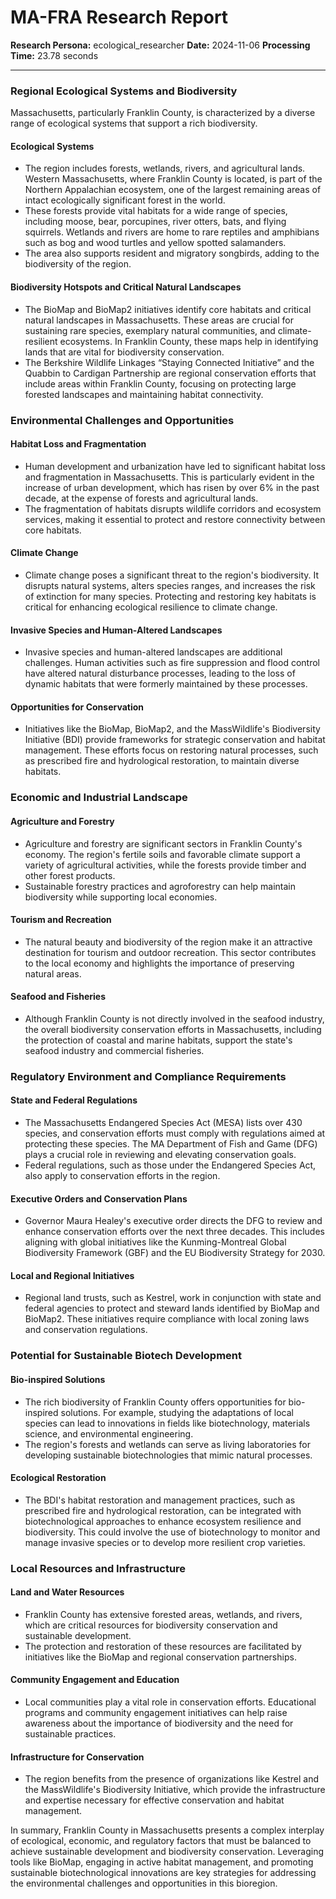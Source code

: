 # MA-FRA Research Report

**Research Persona:** ecological_researcher
**Date:** 2024-11-06
**Processing Time:** 23.78 seconds

---

### Regional Ecological Systems and Biodiversity

Massachusetts, particularly Franklin County, is characterized by a diverse range of ecological systems that support a rich biodiversity.

#### Ecological Systems
- The region includes forests, wetlands, rivers, and agricultural lands. Western Massachusetts, where Franklin County is located, is part of the Northern Appalachian ecosystem, one of the largest remaining areas of intact ecologically significant forest in the world.
- These forests provide vital habitats for a wide range of species, including moose, bear, porcupines, river otters, bats, and flying squirrels. Wetlands and rivers are home to rare reptiles and amphibians such as bog and wood turtles and yellow spotted salamanders.
- The area also supports resident and migratory songbirds, adding to the biodiversity of the region.

#### Biodiversity Hotspots and Critical Natural Landscapes
- The BioMap and BioMap2 initiatives identify core habitats and critical natural landscapes in Massachusetts. These areas are crucial for sustaining rare species, exemplary natural communities, and climate-resilient ecosystems. In Franklin County, these maps help in identifying lands that are vital for biodiversity conservation.
- The Berkshire Wildlife Linkages “Staying Connected Initiative” and the Quabbin to Cardigan Partnership are regional conservation efforts that include areas within Franklin County, focusing on protecting large forested landscapes and maintaining habitat connectivity.

### Environmental Challenges and Opportunities

#### Habitat Loss and Fragmentation
- Human development and urbanization have led to significant habitat loss and fragmentation in Massachusetts. This is particularly evident in the increase of urban development, which has risen by over 6% in the past decade, at the expense of forests and agricultural lands.
- The fragmentation of habitats disrupts wildlife corridors and ecosystem services, making it essential to protect and restore connectivity between core habitats.

#### Climate Change
- Climate change poses a significant threat to the region's biodiversity. It disrupts natural systems, alters species ranges, and increases the risk of extinction for many species. Protecting and restoring key habitats is critical for enhancing ecological resilience to climate change.

#### Invasive Species and Human-Altered Landscapes
- Invasive species and human-altered landscapes are additional challenges. Human activities such as fire suppression and flood control have altered natural disturbance processes, leading to the loss of dynamic habitats that were formerly maintained by these processes.

#### Opportunities for Conservation
- Initiatives like the BioMap, BioMap2, and the MassWildlife's Biodiversity Initiative (BDI) provide frameworks for strategic conservation and habitat management. These efforts focus on restoring natural processes, such as prescribed fire and hydrological restoration, to maintain diverse habitats.

### Economic and Industrial Landscape

#### Agriculture and Forestry
- Agriculture and forestry are significant sectors in Franklin County's economy. The region's fertile soils and favorable climate support a variety of agricultural activities, while the forests provide timber and other forest products.
- Sustainable forestry practices and agroforestry can help maintain biodiversity while supporting local economies.

#### Tourism and Recreation
- The natural beauty and biodiversity of the region make it an attractive destination for tourism and outdoor recreation. This sector contributes to the local economy and highlights the importance of preserving natural areas.

#### Seafood and Fisheries
- Although Franklin County is not directly involved in the seafood industry, the overall biodiversity conservation efforts in Massachusetts, including the protection of coastal and marine habitats, support the state's seafood industry and commercial fisheries.

### Regulatory Environment and Compliance Requirements

#### State and Federal Regulations
- The Massachusetts Endangered Species Act (MESA) lists over 430 species, and conservation efforts must comply with regulations aimed at protecting these species. The MA Department of Fish and Game (DFG) plays a crucial role in reviewing and elevating conservation goals.
- Federal regulations, such as those under the Endangered Species Act, also apply to conservation efforts in the region.

#### Executive Orders and Conservation Plans
- Governor Maura Healey's executive order directs the DFG to review and enhance conservation efforts over the next three decades. This includes aligning with global initiatives like the Kunming-Montreal Global Biodiversity Framework (GBF) and the EU Biodiversity Strategy for 2030.

#### Local and Regional Initiatives
- Regional land trusts, such as Kestrel, work in conjunction with state and federal agencies to protect and steward lands identified by BioMap and BioMap2. These initiatives require compliance with local zoning laws and conservation regulations.

### Potential for Sustainable Biotech Development

#### Bio-inspired Solutions
- The rich biodiversity of Franklin County offers opportunities for bio-inspired solutions. For example, studying the adaptations of local species can lead to innovations in fields like biotechnology, materials science, and environmental engineering.
- The region's forests and wetlands can serve as living laboratories for developing sustainable biotechnologies that mimic natural processes.

#### Ecological Restoration
- The BDI's habitat restoration and management practices, such as prescribed fire and hydrological restoration, can be integrated with biotechnological approaches to enhance ecosystem resilience and biodiversity. This could involve the use of biotechnology to monitor and manage invasive species or to develop more resilient crop varieties.

### Local Resources and Infrastructure

#### Land and Water Resources
- Franklin County has extensive forested areas, wetlands, and rivers, which are critical resources for biodiversity conservation and sustainable development.
- The protection and restoration of these resources are facilitated by initiatives like the BioMap and regional conservation partnerships.

#### Community Engagement and Education
- Local communities play a vital role in conservation efforts. Educational programs and community engagement initiatives can help raise awareness about the importance of biodiversity and the need for sustainable practices.

#### Infrastructure for Conservation
- The region benefits from the presence of organizations like Kestrel and the MassWildlife's Biodiversity Initiative, which provide the infrastructure and expertise necessary for effective conservation and habitat management.

In summary, Franklin County in Massachusetts presents a complex interplay of ecological, economic, and regulatory factors that must be balanced to achieve sustainable development and biodiversity conservation. Leveraging tools like BioMap, engaging in active habitat management, and promoting sustainable biotechnological innovations are key strategies for addressing the environmental challenges and opportunities in this bioregion.